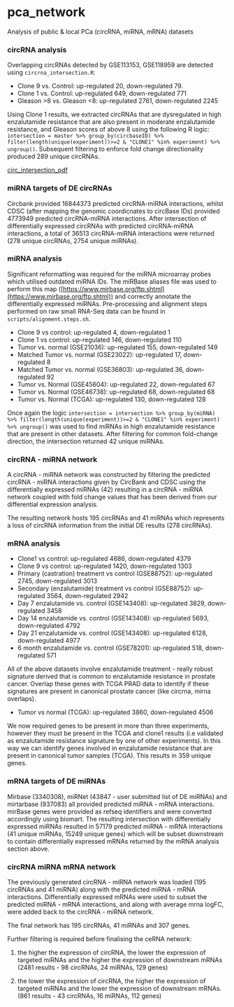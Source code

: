 # pca_network
Analysis of public &amp; local  PCa (circRNA, miRNA, mRNA) datasets 

### circRNA analysis

Overlapping circRNAs detected by GSE113153, GSE118959 are detected using `circrna_intersection.R`:

- Clone 9 vs. Control: up-regulated 20, down-regulated 79.
- Clone 1 vs. Control: up-regulated 649, down-regulated 771
- Gleason >8 vs. Gleason <8: up-regulated 2761, down-regulated 2245

Using Clone 1 results, we extracted circRNAs that are dysregulated in high enzalutamide resistance that are also present in moderate enzalutamide resistance, and Gleason scores of above 8 using the following R logic: `intersection = master %>% group_by(circbaseID) %>% filter(length(unique(experiment))>=2 & "CLONE1" %in% experiment) %>% ungroup()`. Subsequent filtering to enforce fold change directionality produced 289 unique circRNAs. 


[circ_intersection_pdf](results/circrna_intersection.pdf)

### miRNA targets of DE circRNAs

Circbank provided 16844373 predicted circRNA-miRNA interactions, whilst CDSC (after mapping the genomic coordicnates to circBase IDs) provided 4773949 predicted circRNA-miRNA interactions. After intersection of differentially expressed circRNAs with predicted circRNA-miRNA interactions, a total of 36513 circRNA-miRNA interactions were returned (278 unique circRNAs, 2754 unique miRNAs).


### miRNA analysis

Significant reformatting was required for the miRNA microarray probes which utilised outdated miRNA IDs. The miRBase aliases file was used to perform this map ([https://www.mirbase.org/ftp.shtml](https://www.mirbase.org/ftp.shtml)) and correctly annotate the differentially expressed miRNAs. Pre-processing and alignment steps performed on raw small RNA-Seq data can be found in `scripts/alignment.steps.sh`.

- Clone 9 vs control: up-regulated 4, down-regulated 1
- Clone 1 vs control: up-regulated 146, down-regulated 110
- Tumor vs. normal (GSE21036): up-regulated 155, down-regulated 149
- Matched Tumor vs. normal (GSE23022): up-regulated 17, down-regulated 8
- Matched Tumor vs. normal (GSE36803): up-regulated 36, down-regulated 92
- Tumor vs. Normal (GSE45604): up-regulated 22, down-regulated 67
- Tumor vs. Normal (GSE46738): up-regulated 68, down-regulated 68
- Tumor vs. Normal (TCGA): up-regulated 130, down-regulated 128

Once again the logic `intersection = intersection %>% group_by(miRNA) %>% filter(length(unique(experiment))>=2 & "CLONE1" %in% experiment) %>% ungroup()` was used to find miRNAs in high enzalutamide resistance that are present in other datasets. After filtering for common fold-change direction, the intersection returned 42 unique miRNAs. 


### circRNA - miRNA network

A circRNA - miRNA network was constructed by filtering the predicted circRNA - miRNA interactions given by CircBank and CDSC using the differentially expressed miRNAs (42) resulting in a circRNA - miRNA network coupled with fold change values that has been derived from our differential expression analysis.

The resulting network hosts 195 circRNAs and 41 miRNAs which represents a loss of circRNA information from the initial DE results (278 circRNAs).

### mRNA analysis

- Clone1 vs control: up-regulated 4686, down-regulated 4379
- Clone 9 vs control: up-regulated 1420, down-regulated 1303
- Primary (castration) treatment vs control (GSE88752): up-regulated 2745, down-regulated 3013
- Secondary (enzalutamide) treatment vs control (GSE88752): up-regulated 3564, down-regulated 2942
- Day 7 enzalutamide vs. control (GSE143408): up-regulated 3829, down-regulated 3458
- Day 14 enzalutamide vs. control (GSE143408): up-regulated 5693, down-regulated 4792
- Day 21 enzalutamide vs. control (GSE143408): up-regulated 6128, down-regulated 4977
- 6 month enzalutamide vs. control (GSE78201): up-regulated 518, down-regulated 571

All of the above datasets involve enzalutamide treatment - really robust signature derived that is common to enzalutamide resistance in prostate cancer. Overlap these genes with TCGA PRAD data to identify if these signatures are present in canonical prostate cancer (like circrna, mirna overlaps).

- Tumor vs normal (TCGA): up-regulated 3860, down-regulated 4506 

We now required genes to be present in more than three experiments, however they must be present in the TCGA and clone1 results (i.e validated as enzalutamide resistance signature by one of other experiments). In this way we can identify genes involved in enzalutamide resistance that are present in canonical tumor samples (TCGA). This results in 359 unique genes. 

### mRNA targets of DE miRNAs

Mirbase (3340308), miRNet (43847 - user submitted list of DE miRNAs) and mirtarbase (937083) all provided predicted miRNA - mRNA interactions. mirBase genes were provided as refseq identifiers and were converted accordingly using biomart. The resulting intersection with differentially expressed miRNAs resulted in 57179 predicted miRNA - mRNA interactions (41 unique miRNAs, 15249 unique genes) which will be subset downstream to contain differentially expressed mRNAs returned by the mRNA analysis section above. 

### circRNA miRNA mRNA network

The previously generated circRNA - miRNA network was loaded (195 circRNAs and 41 miRNA) along with the predicted miRNA - mRNA interactions. Differentially expressed mRNAs were used to subset the predicted miRNA - mRNA interactions, and along with average mrna logFC, were added back to the circRNA - miRNA network. 

The final network has 195 circRNAs, 41 miRNAs and 307 genes. 

Further filtering is required before finalising the ceRNA network:

1. the higher the expression of circRNA, the lower the expression of targeted miRNAs and the higher the expression of downstream mRNAs (2481 results - 98 circRNAs, 24 miRNAs, 129 genes)

2. the lower the expression of circRNA, the higher the expression of targeted miRNAs and the lower the expression of downstream mRNAs. (861 results - 43 circRNAs, 16 miRNAs, 112 genes)

 

